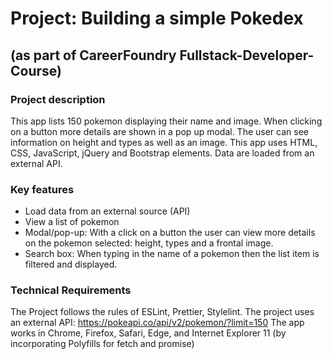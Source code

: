 # Project: Building a simple Pokedex
## (as part of CareerFoundry Fullstack-Developer-Course)

### Project description
This app lists 150 pokemon displaying their name and image. 
When clicking on a button more details are shown in a pop up modal. The user can see information on height and types as well as an image.
This app uses HTML, CSS, JavaScript, jQuery and Bootstrap elements. Data are loaded from an external API.

### Key features
* Load data from an external source (API)
* View a list of pokemon
* Modal/pop-up: With a click on a button the user can view more details on the pokemon selected: height, types and a frontal image.
* Search box: When typing in the name of a pokemon then the list item is filtered and displayed.

### Technical Requirements
The Project follows the rules of ESLint, Prettier, Stylelint.
The project uses an external API: https://pokeapi.co/api/v2/pokemon/?limit=150
The app works in Chrome, Firefox, Safari, Edge, and Internet Explorer 11 (by incorporating Polyfills for fetch and promise)
